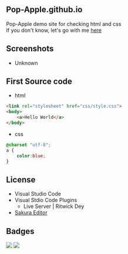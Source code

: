 ## Pop-Apple.github.io
Pop-Apple demo site for checking html and css  
If you don't know, let's go with me
[here](https://pop-apple.github.io/)
## Screenshots

* Unknown

## First Source code
* html
````html
<link rel="stylesheet" href="css/style.css">
<body>
    <a>Hello World</a>
</body>
````
* css
````css
@charset "utf-8";
a {
    color:blue;
}
````

## License
* Visual Studio Code
* Visual Stdio Code Plugins
  * Live Server | Ritwick Dey
* [Sakura Editor](https://sakura-editor.github.io/)

## Badges
<p align="left">
    <img src="https://img.shields.io/badge/html5-%23E34F26.svg?style=for-the-badge&logo=html5&logoColor=white">
    <img src="https://img.shields.io/badge/css3-%231572B6.svg?style=for-the-badge&logo=css3&logoColor=white">
</p>
